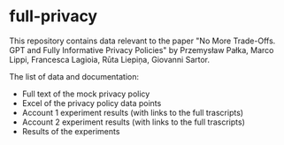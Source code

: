 # full-privacy
This repository contains data relevant to the paper "No More Trade-Offs. GPT and Fully Informative Privacy Policies" by Przemysław Pałka, Marco Lippi, Francesca Lagioia, Rūta Liepiņa, Giovanni Sartor. 

The list of data and documentation:
* Full text of the mock privacy policy
* Excel of the privacy policy data points
* Account 1 experiment results (with links to the full trascripts)
* Account 2 experiment results (with links to the full trascripts)
* Results of the experiments
